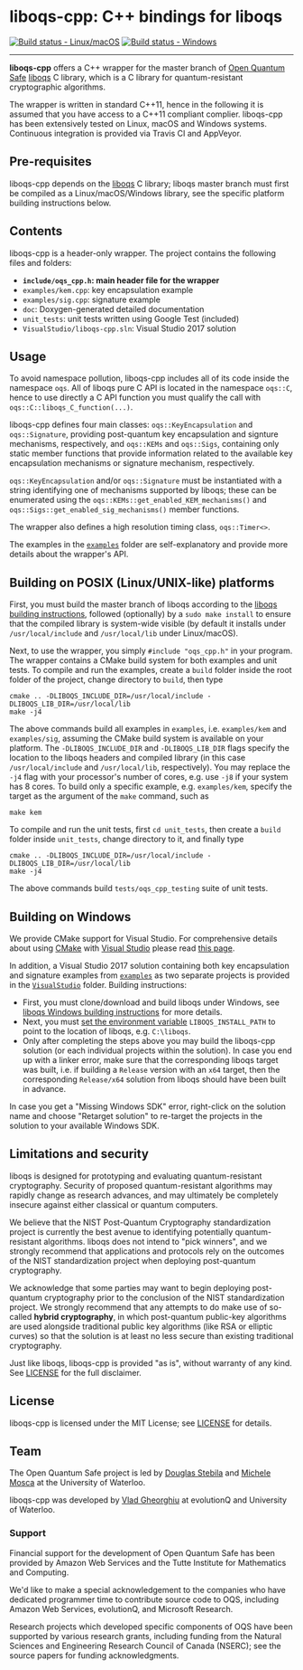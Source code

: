 liboqs-cpp: C++ bindings for liboqs
===================================

[![Build status - Linux/macOS](https://api.travis-ci.com/open-quantum-safe/liboqs-cpp.svg?branch=master)](https://travis-ci.com/open-quantum-safe/liboqs-cpp)
[![Build status - Windows](https://ci.appveyor.com/api/projects/status/duitngr0lo3p8566/branch/master?svg=true)](https://ci.appveyor.com/project/dstebila/liboqs-cpp/branch/master)

---

**liboqs-cpp** offers a C++ wrapper for the master branch of [Open Quantum Safe](https://openquantumsafe.org/) [liboqs](https://github.com/open-quantum-safe/liboqs/) C library, which is a C library for quantum-resistant cryptographic algorithms.

The wrapper is written in standard C++11, hence in the following it is assumed that you have access to a C++11 compliant complier. liboqs-cpp has been extensively tested on Linux, macOS and Windows systems. Continuous integration is provided via Travis CI and AppVeyor.

## Pre-requisites

liboqs-cpp depends on the [liboqs](https://github.com/open-quantum-safe/liboqs) C library; liboqs master branch must first be compiled as a Linux/macOS/Windows library, see the specific platform building instructions below.

Contents
--------

liboqs-cpp is a header-only wrapper. The project contains the following files
and folders:

 - **`include/oqs_cpp.h`: main header file for the wrapper**
 - `examples/kem.cpp`: key encapsulation example
 - `examples/sig.cpp`: signature example
 - `doc`: Doxygen-generated detailed documentation
 - `unit_tests`: unit tests written using Google Test (included)
 - `VisualStudio/liboqs-cpp.sln`: Visual Studio 2017 solution

Usage
-----

To avoid namespace pollution, liboqs-cpp includes all of its code inside the namespace `oqs`. All of liboqs pure C API is located
in the namespace `oqs::C`, hence to use directly a C API function you must qualify the call with `oqs::C::liboqs_C_function(...)`. 

liboqs-cpp defines four main classes: `oqs::KeyEncapsulation` and `oqs::Signature`, providing post-quantum key encapsulation and signture mechanisms, respectively, and 
`oqs::KEMs` and `oqs::Sigs`, containing only static member functions that provide information related to the available key encapsulation mechanisms or signature mechanism, respectively. 

`oqs::KeyEncapsulation` and/or `oqs::Signature` must be instantiated with a string identifying one of mechanisms supported by liboqs; these can be enumerated using the `oqs::KEMs::get_enabled_KEM_mechanisms()` and `oqs::Sigs::get_enabled_sig_mechanisms()` member functions. 

The wrapper also defines a high resolution timing class, `oqs::Timer<>`.

The examples in the [`examples`](https://github.com/open-quantum-safe/liboqs-cpp/tree/master/examples) folder are self-explanatory and provide more details about the wrapper's API.

Building on POSIX (Linux/UNIX-like) platforms
--------------------------------------------

First, you must build the master branch of liboqs according to the [liboqs building instructions](https://github.com/open-quantum-safe/liboqs#building), followed (optionally) by a `sudo make install` to ensure that the compiled library is system-wide visible (by default it installs under `/usr/local/include` and `/usr/local/lib` under Linux/macOS).

Next, to use the wrapper, you simply `#include "oqs_cpp.h"` in your program. The wrapper contains
a CMake build system for both examples and unit tests. To compile and run the examples, create a `build` folder inside the root folder of the project, change
directory to `build`, then type 

	cmake .. -DLIBOQS_INCLUDE_DIR=/usr/local/include -DLIBOQS_LIB_DIR=/usr/local/lib
	make -j4

The above commands build all examples in `examples`, i.e. `examples/kem` and `examples/sig`, assuming
the CMake build system is available on your platform. The `-DLIBOQS_INCLUDE_DIR` and `-DLIBOQS_LIB_DIR` flags specify the location to the liboqs headers and compiled library (in this case `/usr/local/include` and `/usr/local/lib`, respectively). You may replace the `-j4` flag with your
processor's number of cores, e.g. use `-j8` if your system has 8 cores.
To build only a specific example, e.g. `examples/kem`, specify the target as the argument of the `make` command, such as

	make kem

To compile and run the unit tests, first `cd unit_tests`, then create a `build` folder inside `unit_tests`, change directory to it, and finally type

	cmake .. -DLIBOQS_INCLUDE_DIR=/usr/local/include -DLIBOQS_LIB_DIR=/usr/local/lib
	make -j4

The above commands build `tests/oqs_cpp_testing` suite of unit tests.


Building on Windows
--------------------------------

We provide CMake support for Visual Studio. For comprehensive details about using [CMake](http://www.cmake.org/) with [Visual Studio](https://github.com/vsoftco/qpp/tree/master/VisualStudio) please read [this page](https://docs.microsoft.com/en-us/cpp/build/cmake-projects-in-visual-studio?view=vs-2019).


In addition, a Visual Studio 2017 solution containing both key encapsulation and signature examples from [`examples`](https://github.com/open-quantum-safe/liboqs-cpp/tree/master/examples) as two separate projects is provided in the [`VisualStudio`](https://github.com/open-quantum-safe/liboqs-cpp/tree/master/VisualStudio) folder. Building instructions:

- First, you must clone/download and build liboqs under Windows, see [liboqs Windows building instructions](https://github.com/open-quantum-safe/liboqs#building-and-running-on-windows) for more details.
- Next, you must [set the environment variable](https://stackoverflow.com/a/32463213/3093378) `LIBOQS_INSTALL_PATH` to point to the location of liboqs, e.g. `C:\liboqs`. 
- Only after completing the steps above you may build the liboqs-cpp solution (or each individual projects within the solution). In case you end up with a linker error, make sure that the corresponding liboqs target was built, i.e. if building a `Release` version with an `x64` target, then the corresponding `Release/x64` solution from liboqs should have been built in advance.

In case you get a "Missing Windows SDK" error, right-click on the solution name and choose "Retarget solution" to re-target the projects in the solution to your available Windows SDK.

Limitations and security
------------------------

liboqs is designed for prototyping and evaluating quantum-resistant cryptography. Security of proposed quantum-resistant algorithms may rapidly change as research advances, and may ultimately be completely insecure against either classical or quantum computers.

We believe that the NIST Post-Quantum Cryptography standardization project is currently the best avenue to identifying potentially quantum-resistant algorithms. liboqs does not intend to "pick winners", and we strongly recommend that applications and protocols rely on the outcomes of the NIST standardization project when deploying post-quantum cryptography.

We acknowledge that some parties may want to begin deploying post-quantum cryptography prior to the conclusion of the NIST standardization project. We strongly recommend that any attempts to do make use of so-called **hybrid cryptography**, in which post-quantum public-key algorithms are used alongside traditional public key algorithms (like RSA or elliptic curves) so that the solution is at least no less secure than existing traditional cryptography.

Just like liboqs, liboqs-cpp is provided "as is", without warranty of any kind. See [LICENSE](https://github.com/open-quantum-safe/liboqs-cpp/blob/master/LICENSE) for the full disclaimer.

License
-------

liboqs-cpp is licensed under the MIT License; see [LICENSE](https://github.com/open-quantum-safe/liboqs-cpp/blob/master/LICENSE) for details.

Team
----

The Open Quantum Safe project is led by [Douglas Stebila](https://www.douglas.stebila.ca/research/) and [Michele Mosca](http://faculty.iqc.uwaterloo.ca/mmosca/) at the University of Waterloo.

liboqs-cpp was developed by [Vlad Gheorghiu](http://vsoftco.github.io) at evolutionQ and University of Waterloo.

### Support

Financial support for the development of Open Quantum Safe has been provided by Amazon Web Services and the Tutte Institute for Mathematics and Computing.  

We'd like to make a special acknowledgement to the companies who have dedicated programmer time to contribute source code to OQS, including Amazon Web Services, evolutionQ, and Microsoft Research.  

Research projects which developed specific components of OQS have been supported by various research grants, including funding from the Natural Sciences and Engineering Research Council of Canada (NSERC); see the source papers for funding acknowledgments.
